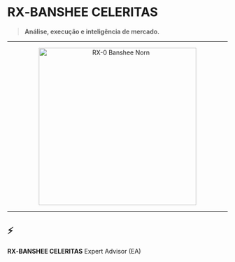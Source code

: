 # RX‑BANSHEE CELERITAS

> **Análise, execução e inteligência de mercado.**

---

<div align="center">
  <img src="https://i.pinimg.com/736x/dd/04/7a/dd047a522cd4d1a7b4c3e6916a9f597a.jpg" alt="RX-0 Banshee Norn" width="360"/>
</div>

---

## ⚡

**RX‑BANSHEE CELERITAS**  Expert Advisor (EA)
